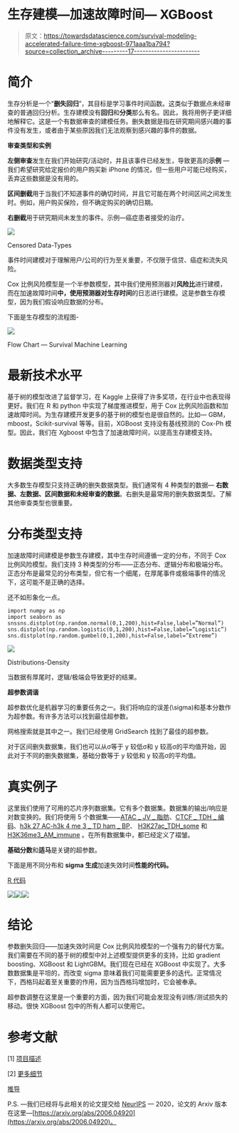 # 生存建模—加速故障时间— XGBoost

> 原文：<https://towardsdatascience.com/survival-modeling-accelerated-failure-time-xgboost-971aaa1ba794?source=collection_archive---------17----------------------->

# **简介**

生存分析是一个“**删失回归**”，其目标是学习事件时间函数。这类似于数据点未经审查的普通回归分析。生存建模没有**回归**和**分类**那么有名。因此，我将用例子更详细地解释它。这是一个有数据审查的建模任务。删失数据是指在研究期间感兴趣的事件没有发生，或者由于某些原因我们无法观察到感兴趣的事件的数据。

**审查类型和实例**

**左侧审查**发生在我们开始研究/活动时，并且该事件已经发生，导致更高的**示例** —我们希望研究给定报价的用户购买新 iPhone 的情况，但一些用户可能已经购买，丢弃这些数据是没有用的。

**区间删截**用于当我们不知道事件的确切时间，并且它可能在两个时间区间之间发生时。例如，用户购买保险，但不确定购买的确切日期。

**右删截**用于研究期间未发生的事件。示例—癌症患者接受的治疗。

![](img/dfd5759daad884bdb1df6ffe827b712a.png)

Censored Data-Types

事件时间建模对于理解用户/公司的行为至关重要，不仅限于信贷、癌症和流失风险。

Cox 比例风险模型是一个半参数模型，其中我们使用预测器对**风险比**进行建模，而在加速故障时间**中，使用预测器对生存时间**的日志进行建模。这是参数生存模型，因为我们假设响应数据的分布。

下面是生存模型的流程图-

![](img/b9e95e57409b12fde231a7aa9b24d21d.png)

Flow Chart — Survival Machine Learning

# **最新技术水平**

基于树的模型改进了监督学习，在 Kaggle 上获得了许多奖项，在行业中也表现得更好。我们在 R 和 python 中实现了梯度推进模型，用于 Cox 比例风险函数和加速故障时间。为生存建模开发更多的基于树的模型也是很自然的。比如— GBM，mboost，Scikit-survival 等等。目前，XGBoost 支持没有基线预测的 Cox-Ph 模型。因此，我们在 Xgboost 中包含了加速故障时间，以提高生存建模支持。

# **数据类型支持**

大多数生存模型只支持正确的删失数据类型。我们通常有 4 种类型的数据— **右数据、左数据、区间数据和未经审查的数据**。右删失是最常用的删失数据类型。了解其他审查类型也很重要。

# **分布类型支持**

加速故障时间建模是参数生存建模，其中生存时间遵循一定的分布，不同于 Cox 比例风险模型。我们支持 3 种类型的分布——正态分布、逻辑分布和极端分布。正态分布是最常见的分布类型，但它有一个细尾，在厚尾事件或极端事件的情况下，这可能不是正确的选择。

还不如形象化一点。

```
import numpy as np
import seaborn as snssns.distplot(np.random.normal(0,1,200),hist=False,label=”Normal”)
sns.distplot(np.random.logistic(0,1,200),hist=False,label=”Logistic”)
sns.distplot(np.random.gumbel(0,1,200),hist=False,label=”Extreme”)
```

![](img/0cbb6ecb10328ed262a10fb00e240b24.png)

Distributions-Density

当数据有厚尾时，逻辑/极端会导致更好的结果。

**超参数调谐**

超参数优化是机器学习的重要任务之一。我们将响应的误差(\sigma)和基本分数作为超参数。有许多方法可以找到最佳超参数。

网格搜索就是其中之一。我们已经使用 GridSearch 找到了最佳的超参数。

对于区间删失数据集，我们也可以从σ等于 y 较低σ和 y 较高σ的平均值开始，因此对于不同的删失数据集，基础分数等于 y 较低和 y 较高σ的平均值。

# **真实例子**

这里我们使用了可用的芯片序列数据集。它有多个数据集。数据集的输出/响应是对数变换的。我们将使用 5 个数据集——[ATAC _ JV _ 脂肪](https://github.com/avinashbarnwal/GSOC-2019/tree/master/AFT/test/data/neuroblastoma-data-master/data/ATAC_JV_adipose)、[CTCF _ TDH _ 编码](https://github.com/avinashbarnwal/GSOC-2019/tree/master/AFT/test/data/neuroblastoma-data-master/data/CTCF_TDH_ENCODE)、[h3k 27 AC-h3k 4 me 3 _ TD ham _ BP](https://github.com/avinashbarnwal/GSOC-2019/tree/master/AFT/test/data/neuroblastoma-data-master/data/H3K27ac-H3K4me3_TDHAM_BP)、 [H3K27ac_TDH_some](https://github.com/avinashbarnwal/GSOC-2019/tree/master/AFT/test/data/neuroblastoma-data-master/data/H3K27ac_TDH_some) 和 [H3K36me3_AM_immune](https://github.com/avinashbarnwal/GSOC-2019/tree/master/AFT/test/data/neuroblastoma-data-master/data/H3K36me3_AM_immune) 。在所有数据集中，都已经定义了褶皱。

**基础分数**和**适马**是关键的超参数。

下面是用不同分布和 **sigma 生成**加速失效时间**性能的代码。**

[R 代码](https://github.com/avinashbarnwal/GSOC-2019/blob/master/AFT/R/aft_doc.Rmd)

![](img/4e6b930ff4b0edaee2548c03176337b1.png)![](img/400b0d298e94542e5b5875ae26ae9331.png)![](img/260a261264b9d56aa04a2b482e517537.png)

# **结论**

参数删失回归——加速失效时间是 Cox 比例风险模型的一个强有力的替代方案。我们需要在不同的基于树的模型中对上述模型提供更多的支持，比如 gradient boosting、XGBoost 和 LightGBM。我们现在已经在 XGBoost 中实现了。大多数数据集是平坦的，而改变 sigma 意味着我们可能需要更多的迭代。正常情况下，西格玛起着至关重要的作用，因为当西格玛增加时，它会被奉承。

超参数调整在这里是一个重要的方面，因为我们可能会发现没有训练/测试损失的移动。很快 XGBoost 包中的所有人都可以使用它。

# **参考文献**

[1] [项目描述](https://github.com/rstats-gsoc/gsoc2019/wiki/xgboost-loss-functions)

[2] [更多细节](https://github.com/dmlc/xgboost/pull/4763)

[推导](https://github.com/avinashbarnwal/GSOC-2019/blob/master/doc/Accelerated_Failure_Time.pdf)

P.S. —我们已经将与此相关的论文提交给 [NeurIPS](https://nips.cc/) — 2020，论文的 Arxiv 版本在这里—[https://arxiv.org/abs/2006.04920](https://arxiv.org/abs/2006.04920)。